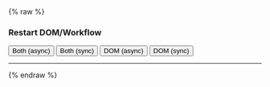 ---
---

{% raw %}
<style>
  .phrase {
    font-size: .875rem;
    line-height: 1.2;
    margin: 1rem auto;
    color: #999;
  }
  .miso-list {
    --miso-list-item-height: 7rem;
    --miso-list-item-gap: 0.65rem;
    --miso-list-description-lines: 3;
  }
  .content > h3 {
    margin-top: 0 !important;
  }
</style>
<h3>Restart DOM/Workflow</h3>
<div>
  <button type="button" class="btn btn-success" onclick="restart({ asynchronous: true });">Both (async)</button>
  <button type="button" class="btn btn-success" onclick="restart({ asynchronous: false });">Both (sync)</button>
  <button type="button" class="btn btn-success" onclick="restartDom({ asynchronous: true });">DOM (async)</button>
  <button type="button" class="btn btn-success" onclick="restartDom({ asynchronous: false });">DOM (sync)</button>
  <!--
  <button type="button" class="btn btn-success" onclick="restartWorkflow({ asynchronous: true });">Workflow (async)</button>
  <button type="button" class="btn btn-success" onclick="restartWorkflow({ asynchronous: false });">Workflow (sync)</button>
  -->
</div>
<hr>
<div id="root-container"></div>
<script id="root-template" type="text/plain">
<section>
  <miso-ask>
    <miso-query></miso-query>
  </miso-ask>
</section>
<section>
  <miso-ask visible-when="ready" logo="false">
    <div class="phrase">You asked about...</div>
    <miso-question></miso-question>
    <hr>
    <miso-answer></miso-answer>
    <miso-feedback></miso-feedback>
    <hr>
    <div class="phrase">My reply is based on the following:</div>
    <miso-sources></miso-sources>
</section>
<section id="follow-ups">
</section>
<section>
  <miso-ask id="related-resources" visible-when="ready" logo="true">
    <hr>
    <div class="phrase">Go beyond, and learn more about this topic:</div>
    <miso-related-resources></miso-related-resources>
  </miso-ask>
</section>
</script>
<script id="follow-up-template" type="text/plain">
<div class="follow-up" data-miso-pqid="{{parentQuestionId}}">
  <hr>
  <miso-ask visible-when="initial" parent-question-id="{{parentQuestionId}}">
    <div class="phrase">Related questions you can explore</div>
    <miso-query-suggestions></miso-query-suggestions>
    <div class="phrase">... or enter by yourself</div>
    <miso-query></miso-query>
  </miso-ask>
  <miso-ask visible-when="ready" parent-question-id="{{parentQuestionId}}" logo="false">
    <div class="phrase">You asked about...</div>
    <miso-question></miso-question>
    <hr>
    <miso-answer></miso-answer>
    <miso-feedback></miso-feedback>
    <hr>
    <div class="phrase">My reply is based on the following:</div>
    <miso-sources></miso-sources>
  </miso-ask>
</div>
</script>
<script>
const rootContainer = document.getElementById('root-container');
let followUpsSection, relatedResourcesContainer;
const TEMPLATES = {
  ROOT: document.getElementById('root-template').innerHTML,
  FOLLOW_UP: document.getElementById('follow-up-template').innerHTML,
};
function render(html, data) {
  for (const key of Object.keys(data)) {
    const value = data[key];
    html = html.replaceAll(`{{${key}}}`, value);
  }
  return html;
}
function restart({ asynchronous = false } = {}) {
  clear();
  asynchronous ? setTimeout(start) : start();
}
function restartDom({ asynchronous = false } = {}) {
  const html = rootContainer.innerHTML;
  if (asynchronous) {
    clearDom();
    setTimeout(() => startDom(html));
  } else {
    startDom(html);
  }
}
function restartWorkflow({ asynchronous = false } = {}) {
  clearWorkflow();
  asynchronous ? setTimeout(startWorkflow) : startWorkflow();
}
function clear() {
  clearDom();
  clearWorkflow();
}
function clearDom() {
  rootContainer.innerHTML = '';
}
function clearWorkflow() {
  const client = MisoClient.instances[0];
  client && client.ui.asks.reset();
}
function startDom(html) {
  rootContainer.innerHTML = html || TEMPLATES.ROOT;
  followUpsSection = document.getElementById('follow-ups');
  relatedResourcesContainer = document.getElementById('related-resources');
}
function start() {
  startDom();
  startWorkflow();
}
function startWorkflow() {
  const client = MisoClient.instances[0] || new MisoClient({
    apiKey: '...',
    apiHost: 'http://localhost:9901/api',
  });
  // context
  const context = client.ui.asks;
  context.on('loading', ({ workflow }) => {
    relatedResourcesContainer.workflow = workflow;
  });
  context.on('done', ({ workflow }) => {
    if (followUpsSection.querySelector(`[data-miso-pqid="${workflow.questionId}"]`)) {
      // already rendered
      return;
    }
    followUpsSection.insertAdjacentHTML('beforeend', render(TEMPLATES.FOLLOW_UP, { parentQuestionId: workflow.questionId }));
  });
  // root workflow
  client.ui.ask.on('loading', () => {
    // clean up the entire follow-ups section
    followUpsSection.innerHTML = '';
    // clear workflows except for the root one
    context.reset({ root: false });
  });
}
// kick off //
const misocmd = window.misocmd || (window.misocmd = []);
misocmd.push(async () => {
  // TODO: better timing management
  window.helpers.doggo.config({
    answer: { sampling: 0.5 }, speedRate: 2
  });
  restart();
});
</script>
{% endraw %}
